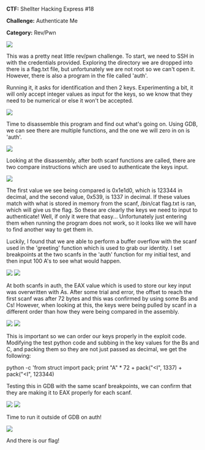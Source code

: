 <b>CTF:</b>
Shellter Hacking Express #18

<b>Challenge:</b>
Authenticate Me

<b>Category:</b>
Rev/Pwn

<img src="https://github.com/Keramas/CTF-Writeups/blob/master/Images/SHX18/authenticate.png">

This was a pretty neat little rev/pwn challenge. To start, we need to SSH in with the credentials provided.
Exploring the directory we are dropped into there is a flag.txt file, but unfortunately we are not root so we can't open it.
However, there is also a program in the file called 'auth'.

Running it, it asks for identification and then 2 keys. Experimenting a bit, it will only accept integer values as input for the keys, so we know that they need to be numerical or else it won't be accepted.

<img src="https://github.com/Keramas/CTF-Writeups/blob/master/Images/SHX18/authtest.png">

Time to disassemble this program and find out what's going on.
Using GDB, we can see there are multiple functions, and the one we will zero in on is 'auth'. 

<img src="https://github.com/Keramas/CTF-Writeups/blob/master/Images/SHX18/authdisassabled.png">

Looking at the disassembly, after both scanf functions are called, there are two compare instructions which are used to authenticate the keys input. 

<img src="https://github.com/Keramas/CTF-Writeups/blob/master/Images/SHX18/keys_shx18.png">

The first value we see being compared is 0x1e1d0, which is 123344 in decimal, and the second value, 0x539, is 1337 in decimal. If these values match with what is stored in memory from the scanf, /bin/cat flag.txt is ran, which will give us the flag. So these are clearly the keys we need to input to authenticate! Well, if only it were that easy... Unfortunately just entering them when running the program does not work, so it looks like we will have to find another way to get them in. 

Luckily, I found that we are able to perform a buffer overflow with the scanf used in the 'greeting' function which is used to grab our identity. I set breakpoints at the two scanfs in the 'auth' function for my initial test, and then input 100 A's to see what would happen.

<img src="https://github.com/Keramas/CTF-Writeups/blob/master/Images/SHX18/overflowconfirmed.png">
<img src="https://github.com/Keramas/CTF-Writeups/blob/master/Images/SHX18/anotherscanf.png">

At both scanfs in auth, the EAX value which is used to store our key input was overwritten with As. After some trial and error, the offset to reach the first scanf was after 72 bytes and this was confirmed by using some Bs and Cs! However, when looking at this, the keys were being pulled by scanf in a different order than how they were being compared in the assembly.

<img src="https://github.com/Keramas/CTF-Writeups/blob/master/Images/SHX18/overflowed1.png">
<img src="https://github.com/Keramas/CTF-Writeups/blob/master/Images/SHX18/overflowed2.png">

This is important so we can order our keys properly in the exploit code. Modifying the test python code and subbing in the key values for the Bs and C, and packing them so they are not just passed as decimal, we get the following:

python -c 'from struct import pack; print "A" * 72 + pack("<I", 1337) + pack("<I", 123344)

Testing this in GDB with the same scanf breakpoints, we can confirm that they are making it to EAX properly for each scanf.

<img src="https://github.com/Keramas/CTF-Writeups/blob/master/Images/SHX18/confirmation1.png">
<img src="https://github.com/Keramas/CTF-Writeups/blob/master/Images/SHX18/confirmation2.png">

Time to run it outside of GDB on auth!

<img src="https://github.com/Keramas/CTF-Writeups/blob/master/Images/SHX18/authflag.png">

And there is our flag!






